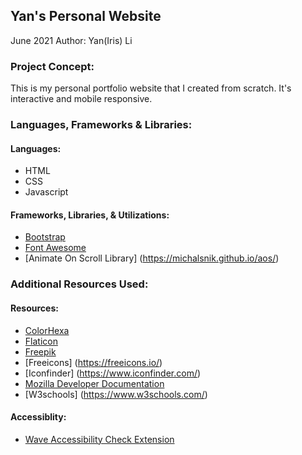 ## Yan's Personal Website
June 2021
Author: Yan(Iris) Li

### Project Concept:
This is my personal portfolio website that I created from scratch. It's interactive and mobile responsive. 

### Languages, Frameworks & Libraries:

#### Languages:
- HTML
- CSS
- Javascript

#### Frameworks, Libraries, & Utilizations:
- [Bootstrap](https://getbootstrap.com/)
- [Font Awesome](https://fontawesome.com/)
- [Animate On Scroll Library] (https://michalsnik.github.io/aos/)

### Additional Resources Used:

#### Resources:
- [ColorHexa](https://www.colorhexa.com/)
- [Flaticon](https://www.flaticon.com/)
- [Freepik](http://www.freepik.com/)
- [Freeicons] (https://freeicons.io/)
- [Iconfinder] (https://www.iconfinder.com/)
- [Mozilla Developer Documentation](https://developer.mozilla.org/en-US/)
- [W3schools] (https://www.w3schools.com/)


#### Accessiblity: 
- [Wave Accessibility Check Extension](https://wave.webaim.org/extension/)


